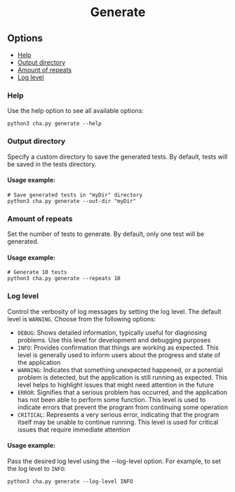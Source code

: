 <h1 align="center"> Generate</h1>

## Options
- [Help](#help)
- [Output directory](#output-directory)
- [Amount of repeats](#amount-of-repeats)
- [Log level](#log-level)

### Help
Use the help option to see all available options:
```shell
python3 cha.py generate --help
```

### Output directory
Specify a custom directory to save the generated tests. By default, tests will be saved in the tests directory.
#### Usage example:
```shell
# Save generated tests in "myDir" directory
python3 cha.py generate --out-dir "myDir"
```

### Amount of repeats
Set the number of tests to generate. By default, only one test will be generated.
#### Usage example:
```shell
# Generate 10 tests
python3 cha.py generate --repeats 10
```

### Log level
Control the verbosity of log messages by setting the log level. The default level is `WARNING`. Choose from the following options:
- `DEBUG`: Shows detailed information, typically useful for diagnosing problems. Use this level for development and debugging purposes
- `INFO`: Provides confirmation that things are working as expected. This level is generally used to inform users about the progress and state of the application
- `WARNING`: Indicates that something unexpected happened, or a potential problem is detected, but the application is still running as expected. This level helps to highlight issues that might need attention in the future
- `ERROR`: Signifies that a serious problem has occurred, and the application has not been able to perform some function. This level is used to indicate errors that prevent the program from continuing some operation
- `CRITICAL`: Represents a very serious error, indicating that the program itself may be unable to continue running. This level is used for critical issues that require immediate attention

#### Usage example:
Pass the desired log level using the --log-level option. For example, to set the log level to `INFO`:
```shell
python3 cha.py generate --log-level INFO
```
